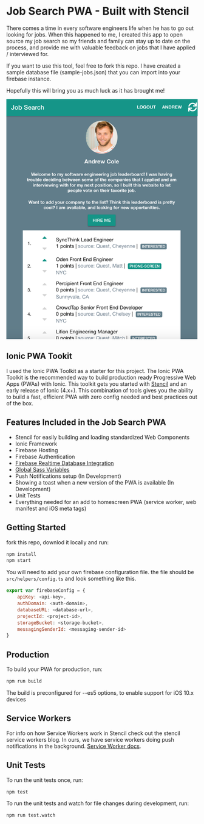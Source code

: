 # Job Search PWA - Built with Stencil

There comes a time in every software engineers life when he has to go out looking for jobs. When this happened to me, I created this app to open source my job search so my friends and family can stay up to date on the process, and provide me with valuable feedback on jobs that I have applied / interviewed for. 

If you want to use this tool, feel free to fork this repo. I have created a sample database file (sample-jobs.json) that you can import into your firebase instance.

Hopefully this will bring you as much luck as it has brought me!

![Job Search Preview](job-search-preview.png?raw=true "Job Search")

## Ionic PWA Tookit

I used the Ionic PWA Toolkit as a starter for this project. The Ionic PWA Toolkit is the recommended way to build production ready Progressive Web Apps (PWAs) with Ionic. This toolkit gets you started with [Stencil](https://stenciljs.com/) and an early release of Ionic (4.x+). This combination of tools gives you the ability to build a fast, efficient PWA with zero config needed and best practices out of the box.

## Features Included in the Job Search PWA

- Stencil for easily building and loading standardized Web Components
- Ionic Framework
- Firebase Hosting
- Firebase Authentication
- [Firebase Realtime Database Integration](https://www.pwatoday.com/post/integrating-firebase-with-a-stencil-built-pwa)
- [Global Sass Variables](https://www.pwatoday.com/post/global-css-sass-variables-with-stencil)
- Push Notifications setup (In Development)
- Showing a toast when a new version of the PWA is available (In Development)
- Unit Tests
- Everything needed for an add to homescreen PWA (service worker, web manifest and iOS meta tags)

## Getting Started

fork this repo, downlod it locally and run:

```bash
npm install
npm start
```

You will need to add your own firebase configuration file. the file should be ```src/helpers/config.ts``` and look something like this.

```js
export var firebaseConfig = {
    apiKey: <api-key>,
    authDomain: <auth-domain>,
    databaseURL: <database-url>,
    projectId: <project-id>,
    storageBucket: <storage-bucket>,
    messagingSenderId: <messaging-sender-id>
}
```

## Production

To build your PWA for production, run:

```bash
npm run build
```
The build is preconfigured for --es5 options, to enable support for iOS 10.x devices

## Service Workers

For info on how Service Workers work in Stencil check out the stencil service workers blog. In ours, we have service workers doing push notifications in the background. [Service Worker docs](https://stenciljs.com/docs/service-workers).

## Unit Tests

To run the unit tests once, run:

```
npm test
```

To run the unit tests and watch for file changes during development, run:

```
npm run test.watch
```

